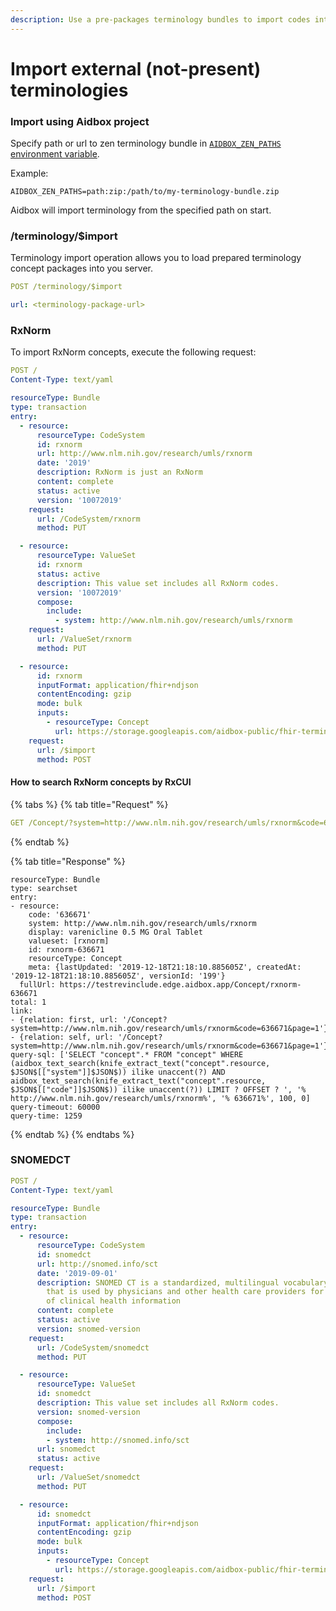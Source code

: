 ```yaml
---
description: Use a pre-packages terminology bundles to import codes into Aidbox
---
```


# Import external (not-present) terminologies

### Import using Aidbox project
Specify path or url to zen terminology bundle in [`AIDBOX_ZEN_PATHS` environment variable](https://docs.aidbox.app/aidbox-configuration/aidbox-zen-lang-project#load-project-using-environment-variables).

Example:
```
AIDBOX_ZEN_PATHS=path:zip:/path/to/my-terminology-bundle.zip
```

Aidbox will import terminology from the specified path on start.

### /terminology/$import
Terminology import operation allows you to load prepared terminology concept packages into you server.

```yaml
POST /terminology/$import

url: <terminology-package-url>
```

### RxNorm

To import RxNorm concepts, execute the following request:

```yaml
POST /
Content-Type: text/yaml

resourceType: Bundle
type: transaction
entry:
  - resource:
      resourceType: CodeSystem
      id: rxnorm
      url: http://www.nlm.nih.gov/research/umls/rxnorm
      date: '2019'
      description: RxNorm is just an RxNorm
      content: complete
      status: active
      version: '10072019'
    request:
      url: /CodeSystem/rxnorm
      method: PUT

  - resource:
      resourceType: ValueSet
      id: rxnorm
      status: active
      description: This value set includes all RxNorm codes.
      version: '10072019'
      compose:
        include:
          - system: http://www.nlm.nih.gov/research/umls/rxnorm
    request:
      url: /ValueSet/rxnorm
      method: PUT

  - resource:
      id: rxnorm
      inputFormat: application/fhir+ndjson
      contentEncoding: gzip
      mode: bulk
      inputs:
        - resourceType: Concept
          url: https://storage.googleapis.com/aidbox-public/fhir-terminology/rxnorm-10072019.ndjson.gz
    request:
      url: /$import
      method: POST
```

#### How to search RxNorm concepts by RxCUI

{% tabs %}
{% tab title="Request" %}
```yaml
GET /Concept/?system=http://www.nlm.nih.gov/research/umls/rxnorm&code=636671
```
{% endtab %}

{% tab title="Response" %}
```
resourceType: Bundle
type: searchset
entry:
- resource:
    code: '636671'
    system: http://www.nlm.nih.gov/research/umls/rxnorm
    display: varenicline 0.5 MG Oral Tablet
    valueset: [rxnorm]
    id: rxnorm-636671
    resourceType: Concept
    meta: {lastUpdated: '2019-12-18T21:18:10.885605Z', createdAt: '2019-12-18T21:18:10.885605Z', versionId: '199'}
  fullUrl: https://testrevinclude.edge.aidbox.app/Concept/rxnorm-636671
total: 1
link:
- {relation: first, url: '/Concept?system=http://www.nlm.nih.gov/research/umls/rxnorm&code=636671&page=1'}
- {relation: self, url: '/Concept?system=http://www.nlm.nih.gov/research/umls/rxnorm&code=636671&page=1'}
query-sql: ['SELECT "concept".* FROM "concept" WHERE (aidbox_text_search(knife_extract_text("concept".resource, $JSON$[["system"]]$JSON$)) ilike unaccent(?) AND aidbox_text_search(knife_extract_text("concept".resource, $JSON$[["code"]]$JSON$)) ilike unaccent(?)) LIMIT ? OFFSET ? ', '% http://www.nlm.nih.gov/research/umls/rxnorm%', '% 636671%', 100, 0]
query-timeout: 60000
query-time: 1259
```
{% endtab %}
{% endtabs %}

### SNOMEDCT

```yaml
POST /
Content-Type: text/yaml

resourceType: Bundle
type: transaction
entry:
  - resource:
      resourceType: CodeSystem
      id: snomedct
      url: http://snomed.info/sct
      date: '2019-09-01'
      description: SNOMED CT is a standardized, multilingual vocabulary of clinical terminology
        that is used by physicians and other health care providers for the electronic exchange
        of clinical health information
      content: complete
      status: active
      version: snomed-version
    request:
      url: /CodeSystem/snomedct
      method: PUT

  - resource:
      resourceType: ValueSet
      id: snomedct
      description: This value set includes all RxNorm codes.
      version: snomed-version
      compose:
        include:
        - system: http://snomed.info/sct
      url: snomedct
      status: active
    request:
      url: /ValueSet/snomedct
      method: PUT

  - resource:
      id: snomedct
      inputFormat: application/fhir+ndjson
      contentEncoding: gzip
      mode: bulk
      inputs:
        - resourceType: Concept
          url: https://storage.googleapis.com/aidbox-public/fhir-terminology/snomedct-20190901.ndjson.gz
    request:
      url: /$import
      method: POST
```
